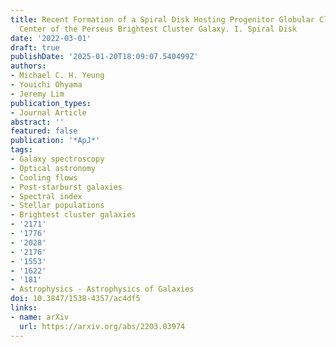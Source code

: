 ```yaml
---
title: Recent Formation of a Spiral Disk Hosting Progenitor Globular Clusters at the
  Center of the Perseus Brightest Cluster Galaxy. I. Spiral Disk
date: '2022-03-01'
draft: true
publishDate: '2025-01-20T18:09:07.540499Z'
authors:
- Michael C. H. Yeung
- Youichi Ohyama
- Jeremy Lim
publication_types:
- Journal Article
abstract: ''
featured: false
publication: '*ApJ*'
tags:
- Galaxy spectroscopy
- Optical astronomy
- Cooling flows
- Post-starburst galaxies
- Spectral index
- Stellar populations
- Brightest cluster galaxies
- '2171'
- '1776'
- '2028'
- '2176'
- '1553'
- '1622'
- '181'
- Astrophysics - Astrophysics of Galaxies
doi: 10.3847/1538-4357/ac4df5
links:
- name: arXiv
  url: https://arxiv.org/abs/2203.03974
---
```


